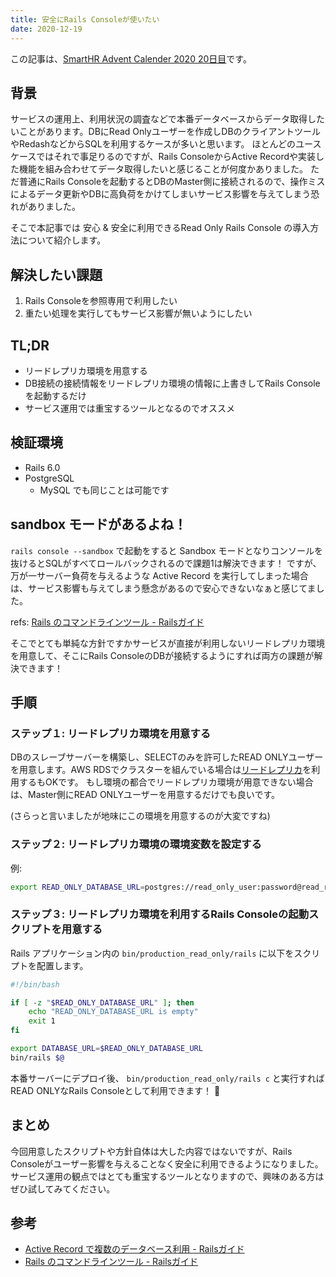 ```yaml
---
title: 安全にRails Consoleが使いたい
date: 2020-12-19
---
```


この記事は、[SmartHR Advent Calender 2020 20日目](http://tolarian-academy.net/create-new-rails-react-app-pt1/)です。

## 背景

サービスの運用上、利用状況の調査などで本番データベースからデータ取得したいことがあります。DBにRead Onlyユーザーを作成しDBのクライアントツールやRedashなどからSQLを利用するケースが多いと思います。
ほとんどのユースケースではそれで事足りるのですが、Rails ConsoleからActive Recordや実装した機能を組み合わせてデータ取得したいと感じることが何度かありました。
ただ普通にRails Consoleを起動するとDBのMaster側に接続されるので、操作ミスによるデータ更新やDBに高負荷をかけてしまいサービス影響を与えてしまう恐れがありました。

そこで本記事では 安心 & 安全に利用できるRead Only Rails Console の導入方法について紹介します。

## 解決したい課題
1. Rails Consoleを参照専用で利用したい
2. 重たい処理を実行してもサービス影響が無いようにしたい

## TL;DR
- リードレプリカ環境を用意する
- DB接続の接続情報をリードレプリカ環境の情報に上書きしてRails Consoleを起動するだけ
- サービス運用では重宝するツールとなるのでオススメ

## 検証環境

- Rails 6.0
- PostgreSQL
    - MySQL でも同じことは可能です

## sandbox モードがあるよね！

`rails console --sandbox` で起動をすると Sandbox モードとなりコンソールを抜けるとSQLがすべてロールバックされるので課題1は解決できます！
ですが、万が一サーバー負荷を与えるような Active Record を実行してしまった場合は、サービス影響も与えてしまう懸念があるので安心できないなぁと感じてました。

refs: [Rails のコマンドラインツール \- Railsガイド](https://railsguides.jp/command_line.html#rails-console)

そこでとても単純な方針ですかサービスが直接が利用しないリードレプリカ環境を用意して、そこにRails ConsoleのDBが接続するようにすれば両方の課題が解決できます！

## 手順

### ステップ１: リードレプリカ環境を用意する
DBのスレーブサーバーを構築し、SELECTのみを許可したREAD ONLYユーザーを用意します。AWS RDSでクラスターを組んでいる場合は[リードレプリカ](http://e-words.jp/w/%E3%83%AA%E3%83%BC%E3%83%89%E3%83%AC%E3%83%97%E3%83%AA%E3%82%AB.html)を利用するもOKです。
もし環境の都合でリードレプリカ環境が用意できない場合は、Master側にREAD ONLYユーザーを用意するだけでも良いです。

(さらっと言いましたが地味にこの環境を用意するのが大変ですね)

### ステップ２: リードレプリカ環境の環境変数を設定する

例: 

```bash
export READ_ONLY_DATABASE_URL=postgres://read_only_user:password@read_replica_host:5432/database
```

### ステップ３: リードレプリカ環境を利用するRails Consoleの起動スクリプトを用意する

Rails アプリケーション内の `bin/production_read_only/rails` に以下をスクリプトを配置します。

```bash
#!/bin/bash

if [ -z "$READ_ONLY_DATABASE_URL" ]; then
    echo "READ_ONLY_DATABASE_URL is empty"
    exit 1
fi

export DATABASE_URL=$READ_ONLY_DATABASE_URL
bin/rails $@
```

本番サーバーにデプロイ後、 `bin/production_read_only/rails c` と実行すればREAD ONLYなRails Consoleとして利用できます！ 🎉

## まとめ

今回用意したスクリプトや方針自体は大した内容ではないですが、Rails Consoleがユーザー影響を与えることなく安全に利用できるようになりました。
サービス運用の観点ではとても重宝するツールとなりますので、興味のある方はぜひ試してみてください。

## 参考

- [Active Record で複数のデータベース利用 - Railsガイド](https://railsguides.jp/active_record_multiple_databases.html)
- [Rails のコマンドラインツール \- Railsガイド](https://railsguides.jp/command_line.html#rails-console)

